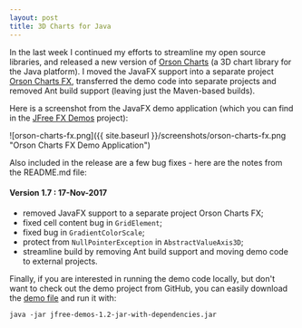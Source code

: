 ```yaml
---
layout: post
title: 3D Charts for Java
---
```


In the last week I continued my efforts to streamline my open source libraries, and released a new version of [Orson Charts](https://github.com/jfree/orson-charts) (a 3D chart library for the Java platform).  I moved the JavaFX support into a separate project [Orson Charts FX](https://github.com/jfree/orson-charts-fx), transferred the demo code into separate projects and removed Ant build support (leaving just the Maven-based builds).

Here is a screenshot from the JavaFX demo application (which you can find in the [JFree FX Demos](https://github.com/jfree/jfree-fxdemos) project):

![orson-charts-fx.png]({{ site.baseurl }}/screenshots/orson-charts-fx.png "Orson Charts FX Demo Application")

Also included in the release are a few bug fixes - here are the notes from the README.md file:

#### Version 1.7 : 17-Nov-2017

* removed JavaFX support to a separate project Orson Charts FX;
* fixed cell content bug in `GridElement`;
* fixed bug in `GradientColorScale`;
* protect from `NullPointerException` in `AbstractValueAxis3D`;
* streamline build by removing Ant build support and moving demo code to external projects.

Finally, if you are interested in running the demo code locally, but don't want to check out the demo project from GitHub, you can easily download the [demo file](https://s3-us-west-2.amazonaws.com/jfree-demos/jfree-demos-1.2-jar-with-dependencies.jar) and run it with:

    java -jar jfree-demos-1.2-jar-with-dependencies.jar
